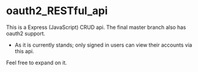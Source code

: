 # oauth2_RESTful_api

This is a Express (JavaScript) CRUD api. The final master branch also has oauth2 support.

- As it is currently stands; only signed in users can view their accounts via this api.

Feel free to expand on it. 

